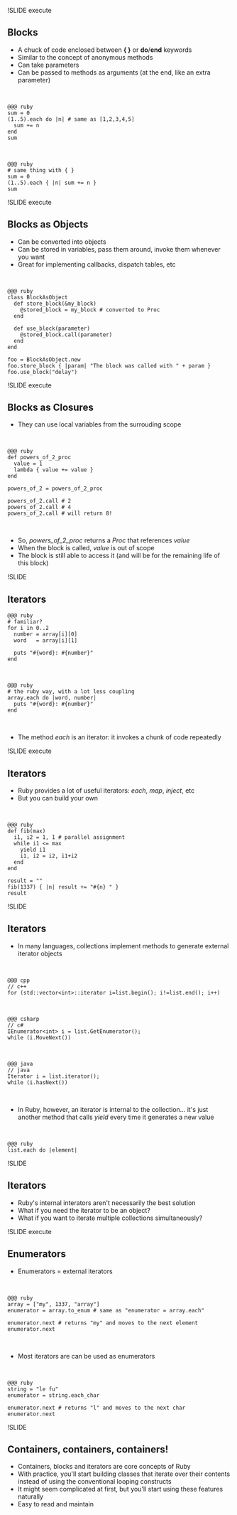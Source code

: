 !SLIDE execute

## Blocks

* A chuck of code enclosed between **{ }** or **do**/**end** keywords
* Similar to the concept of anonymous methods
* Can take parameters
* Can be passed to methods as arguments (at the end, like an extra parameter)

<br/>

    @@@ ruby
    sum = 0
    (1..5).each do |n| # same as [1,2,3,4,5]
      sum += n
    end
    sum

<br/>

    @@@ ruby
    # same thing with { }
    sum = 0
    (1..5).each { |n| sum += n }
    sum
    
!SLIDE execute

## Blocks as Objects

* Can be converted into objects
* Can be stored in variables, pass them around, invoke them whenever you want
* Great for implementing callbacks, dispatch tables, etc

<br/>

    @@@ ruby
    class BlockAsObject
      def store_block(&my_block)
        @stored_block = my_block # converted to Proc
      end
      
      def use_block(parameter)
        @stored_block.call(parameter)
      end
    end
    
    foo = BlockAsObject.new
    foo.store_block { |param| "The block was called with " + param }
    foo.use_block("delay")
    
!SLIDE execute
    
## Blocks as Closures

* They can use local variables from the surrouding scope

<br/>

    @@@ ruby
    def powers_of_2_proc
      value = 1
      lambda { value += value }
    end
    
    powers_of_2 = powers_of_2_proc
    
    powers_of_2.call # 2
    powers_of_2.call # 4
    powers_of_2.call # will return 8!

<br/>

* So, *powers_of_2_proc* returns a *Proc* that references *value*
* When the block is called, *value* is out of scope
* The block is still able to access it (and will be for the remaining life of this block)

!SLIDE

## Iterators

    @@@ ruby
    # familiar?
    for i in 0..2
      number = array[i][0]
      word   = array[i][1]
      
      puts "#{word}: #{number}"
    end
    
<br/>

    @@@ ruby
    # the ruby way, with a lot less coupling
    array.each do |word, number|
      puts "#{word}: #{number}"
    end

<br/>

* The method *each* is an iterator: it invokes a chunk of code repeatedly

!SLIDE execute

## Iterators

* Ruby provides a lot of useful iterators: *each*, *map*, *inject*, etc
* But you can build your own

<br/>

    @@@ ruby
    def fib(max)
      i1, i2 = 1, 1 # parallel assignment
      while i1 <= max
        yield i1
        i1, i2 = i2, i1+i2
      end
    end
    
    result = ""
    fib(1337) { |n| result += "#{n} " }
    result
    
!SLIDE

## Iterators

* In many languages, collections implement methods to generate external iterator objects

<br/>

    @@@ cpp
    // c++
    for (std::vector<int>::iterator i=list.begin(); i!=list.end(); i++)

<br/>

    @@@ csharp
    // c#
    IEnumerator<int> i = list.GetEnumerator();
    while (i.MoveNext())

<br/>
      
    @@@ java
    // java
    Iterator i = list.iterator();
    while (i.hasNext())

<br/>
      
* In Ruby, however, an iterator is internal to the collection... it's just another method that calls *yield* every time it generates a new value

<br/>

    @@@ ruby
    list.each do |element|

!SLIDE

## Iterators

* Ruby's internal interators aren't necessarily the best solution
* What if you need the iterator to be an object?
* What if you want to iterate multiple collections simultaneously?

!SLIDE execute

## Enumerators

* Enumerators = external iterators

<br/>

    @@@ ruby
    array = ["my", 1337, "array"]
    enumerator = array.to_enum # same as "enumerator = array.each"
    
    enumerator.next # returns "my" and moves to the next element
    enumerator.next
    
<br/>

* Most iterators are can be used as enumerators

<br/>

    @@@ ruby
    string = "le fu"
    enumerator = string.each_char
    
    enumerator.next # returns "l" and moves to the next char
    enumerator.next
    
!SLIDE

## Containers, containers, containers!

* Containers, blocks and iterators are core concepts of Ruby
* With practice, you'll start building classes that iterate over their contents instead of using the conventional looping constructs
* It might seem complicated at first, but you'll start using these features naturally
* Easy to read and maintain
